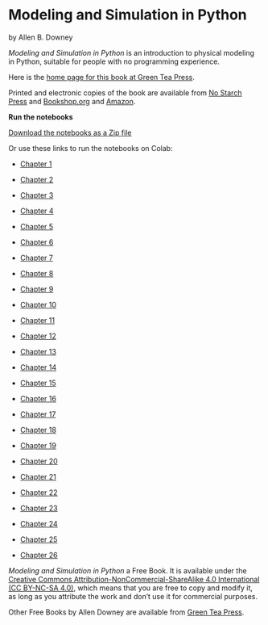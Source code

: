 # Modeling and Simulation in Python

by Allen B. Downey

*Modeling and Simulation in Python* is an introduction to physical modeling in Python, suitable for people with no programming experience.

Here is the [home page for this book at Green Tea Press](https://greenteapress.com/wp/modsimpy/).

Printed and electronic copies of the book are available from [No Starch Press](https://nostarch.com/modeling-and-simulation-python) and [Bookshop.org](https://bookshop.org/p/books/modeling-and-simulation-in-python-allen-b-downey/17836697?ean=9781718502161) and [Amazon](https://amzn.to/3y9UxNb).


**Run the notebooks**

[Download the notebooks as a Zip file](https://github.com/AllenDowney/ModSimPy/raw/master/ModSimPyNotebooks.zip)

Or use these links to run the notebooks on Colab:

* [Chapter 1](https://colab.research.google.com/github/AllenDowney/ModSimPy/blob/master/chapters/chap01.ipynb)

* [Chapter 2](https://colab.research.google.com/github/AllenDowney/ModSimPy/blob/master/chapters/chap02.ipynb)

* [Chapter 3](https://colab.research.google.com/github/AllenDowney/ModSimPy/blob/master/chapters/chap03.ipynb)

* [Chapter 4](https://colab.research.google.com/github/AllenDowney/ModSimPy/blob/master/chapters/chap04.ipynb)

* [Chapter 5](https://colab.research.google.com/github/AllenDowney/ModSimPy/blob/master/chapters/chap05.ipynb)

* [Chapter 6](https://colab.research.google.com/github/AllenDowney/ModSimPy/blob/master/chapters/chap06.ipynb)

* [Chapter 7](https://colab.research.google.com/github/AllenDowney/ModSimPy/blob/master/chapters/chap07.ipynb)

* [Chapter 8](https://colab.research.google.com/github/AllenDowney/ModSimPy/blob/master/chapters/chap08.ipynb)

* [Chapter 9](https://colab.research.google.com/github/AllenDowney/ModSimPy/blob/master/chapters/chap09.ipynb)

* [Chapter 10](https://colab.research.google.com/github/AllenDowney/ModSimPy/blob/master/chapters/chap10.ipynb)

* [Chapter 11](https://colab.research.google.com/github/AllenDowney/ModSimPy/blob/master/chapters/chap11.ipynb)

* [Chapter 12](https://colab.research.google.com/github/AllenDowney/ModSimPy/blob/master/chapters/chap12.ipynb)

* [Chapter 13](https://colab.research.google.com/github/AllenDowney/ModSimPy/blob/master/chapters/chap13.ipynb)

* [Chapter 14](https://colab.research.google.com/github/AllenDowney/ModSimPy/blob/master/chapters/chap14.ipynb)

* [Chapter 15](https://colab.research.google.com/github/AllenDowney/ModSimPy/blob/master/chapters/chap15.ipynb)

* [Chapter 16](https://colab.research.google.com/github/AllenDowney/ModSimPy/blob/master/chapters/chap16.ipynb)

* [Chapter 17](https://colab.research.google.com/github/AllenDowney/ModSimPy/blob/master/chapters/chap17.ipynb)

* [Chapter 18](https://colab.research.google.com/github/AllenDowney/ModSimPy/blob/master/chapters/chap18.ipynb)

* [Chapter 19](https://colab.research.google.com/github/AllenDowney/ModSimPy/blob/master/chapters/chap19.ipynb)

* [Chapter 20](https://colab.research.google.com/github/AllenDowney/ModSimPy/blob/master/chapters/chap20.ipynb)

* [Chapter 21](https://colab.research.google.com/github/AllenDowney/ModSimPy/blob/master/chapters/chap21.ipynb)

* [Chapter 22](https://colab.research.google.com/github/AllenDowney/ModSimPy/blob/master/chapters/chap22.ipynb)

* [Chapter 23](https://colab.research.google.com/github/AllenDowney/ModSimPy/blob/master/chapters/chap23.ipynb)

* [Chapter 24](https://colab.research.google.com/github/AllenDowney/ModSimPy/blob/master/chapters/chap24.ipynb)

* [Chapter 25](https://colab.research.google.com/github/AllenDowney/ModSimPy/blob/master/chapters/chap25.ipynb)

* [Chapter 26](https://colab.research.google.com/github/AllenDowney/ModSimPy/blob/master/chapters/chap26.ipynb)


*Modeling and Simulation in Python* a Free Book. It is available under the [Creative Commons Attribution-NonCommercial-ShareAlike 4.0 International (CC BY-NC-SA 4.0)](https://creativecommons.org/licenses/by-nc-sa/4.0/), which means that you are free to copy and modify it, as long as you attribute the work and don’t use it for commercial purposes.

Other Free Books by Allen Downey are available from [Green Tea Press](https://greenteapress.com/wp/).
